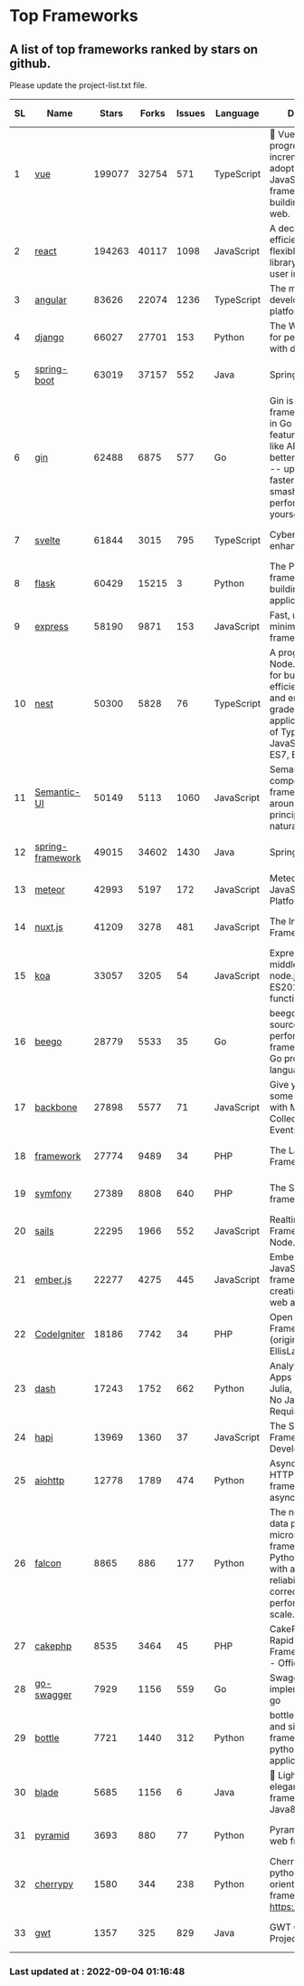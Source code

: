 # Top Frameworks
## A list of top frameworks ranked by stars on github.  
Please update the project-list.txt file.

| SL| Name  | Stars| Forks| Issues | Language | Description | Last Commit |
| --| ------| -----| ---- | ------ | -------- | ----------- | ----------- |
| 1 | [vue](https://github.com/vuejs/vue) | 199077 | 32754 | 571 | TypeScript | 🖖 Vue.js is a progressive, incrementally-adoptable JavaScript framework for building UI on the web. | 2022-09-01 06:31:31 |
| 2 | [react](https://github.com/facebook/react) | 194263 | 40117 | 1098 | JavaScript | A declarative, efficient, and flexible JavaScript library for building user interfaces. | 2022-09-01 16:55:59 |
| 3 | [angular](https://github.com/angular/angular) | 83626 | 22074 | 1236 | TypeScript | The modern web developer’s platform | 2022-09-03 18:00:43 |
| 4 | [django](https://github.com/django/django) | 66027 | 27701 | 153 | Python | The Web framework for perfectionists with deadlines. | 2022-09-02 08:02:24 |
| 5 | [spring-boot](https://github.com/spring-projects/spring-boot) | 63019 | 37157 | 552 | Java | Spring Boot | 2022-09-02 22:26:15 |
| 6 | [gin](https://github.com/gin-gonic/gin) | 62488 | 6875 | 577 | Go | Gin is a HTTP web framework written in Go (Golang). It features a Martini-like API with much better performance -- up to 40 times faster. If you need smashing performance, get yourself some Gin. | 2022-09-01 02:21:27 |
| 7 | [svelte](https://github.com/sveltejs/svelte) | 61844 | 3015 | 795 | TypeScript | Cybernetically enhanced web apps | 2022-09-03 16:06:57 |
| 8 | [flask](https://github.com/pallets/flask) | 60429 | 15215 | 3 | Python | The Python micro framework for building web applications. | 2022-09-02 15:53:04 |
| 9 | [express](https://github.com/expressjs/express) | 58190 | 9871 | 153 | JavaScript | Fast, unopinionated, minimalist web framework for node. | 2022-08-20 01:12:14 |
| 10 | [nest](https://github.com/nestjs/nest) | 50300 | 5828 | 76 | TypeScript | A progressive Node.js framework for building efficient, scalable, and enterprise-grade server-side applications on top of TypeScript & JavaScript (ES6, ES7, ES8) 🚀 | 2022-09-01 11:48:38 |
| 11 | [Semantic-UI](https://github.com/Semantic-Org/Semantic-UI) | 50149 | 5113 | 1060 | JavaScript | Semantic is a UI component framework based around useful principles from natural language. | 2018-10-21 20:59:02 |
| 12 | [spring-framework](https://github.com/spring-projects/spring-framework) | 49015 | 34602 | 1430 | Java | Spring Framework | 2022-09-03 15:25:46 |
| 13 | [meteor](https://github.com/meteor/meteor) | 42993 | 5197 | 172 | JavaScript | Meteor, the JavaScript App Platform | 2022-08-31 08:27:21 |
| 14 | [nuxt.js](https://github.com/nuxt/nuxt.js) | 41209 | 3278 | 481 | JavaScript | The Intuitive Vue(2) Framework | 2022-09-03 13:32:25 |
| 15 | [koa](https://github.com/koajs/koa) | 33057 | 3205 | 54 | JavaScript | Expressive middleware for node.js using ES2017 async functions | 2022-07-13 16:11:33 |
| 16 | [beego](https://github.com/beego/beego) | 28779 | 5533 | 35 | Go | beego is an open-source, high-performance web framework for the Go programming language. | 2022-07-30 08:03:02 |
| 17 | [backbone](https://github.com/jashkenas/backbone) | 27898 | 5577 | 71 | JavaScript | Give your JS App some Backbone with Models, Views, Collections, and Events | 2022-08-23 08:30:45 |
| 18 | [framework](https://github.com/laravel/framework) | 27774 | 9489 | 34 | PHP | The Laravel Framework. | 2022-09-02 15:28:42 |
| 19 | [symfony](https://github.com/symfony/symfony) | 27389 | 8808 | 640 | PHP | The Symfony PHP framework | 2022-09-03 14:53:03 |
| 20 | [sails](https://github.com/balderdashy/sails) | 22295 | 1966 | 552 | JavaScript | Realtime MVC Framework for Node.js | 2022-09-02 20:00:35 |
| 21 | [ember.js](https://github.com/emberjs/ember.js) | 22277 | 4275 | 445 | JavaScript | Ember.js - A JavaScript framework for creating ambitious web applications | 2022-09-01 02:28:11 |
| 22 | [CodeIgniter](https://github.com/bcit-ci/CodeIgniter) | 18186 | 7742 | 34 | PHP | Open Source PHP Framework (originally from EllisLab) | 2022-06-27 19:12:41 |
| 23 | [dash](https://github.com/plotly/dash) | 17243 | 1752 | 662 | Python | Analytical Web Apps for Python, R, Julia, and Jupyter. No JavaScript Required. | 2022-08-26 21:01:15 |
| 24 | [hapi](https://github.com/hapijs/hapi) | 13969 | 1360 | 37 | JavaScript | The Simple, Secure Framework Developers Trust | 2022-08-24 06:29:54 |
| 25 | [aiohttp](https://github.com/aio-libs/aiohttp) | 12778 | 1789 | 474 | Python | Asynchronous HTTP client/server framework for asyncio and Python | 2022-08-29 21:51:29 |
| 26 | [falcon](https://github.com/falconry/falcon) | 8865 | 886 | 177 | Python | The no-magic web data plane API and microservices framework for Python developers, with a focus on reliability, correctness, and performance at scale. | 2022-08-31 20:50:22 |
| 27 | [cakephp](https://github.com/cakephp/cakephp) | 8535 | 3464 | 45 | PHP | CakePHP: The Rapid Development Framework for PHP - Official Repository | 2022-09-03 09:09:25 |
| 28 | [go-swagger](https://github.com/go-swagger/go-swagger) | 7929 | 1156 | 559 | Go | Swagger 2.0 implementation for go | 2022-09-02 06:04:10 |
| 29 | [bottle](https://github.com/bottlepy/bottle) | 7721 | 1440 | 312 | Python | bottle.py is a fast and simple micro-framework for python web-applications. | 2022-08-03 13:51:35 |
| 30 | [blade](https://github.com/lets-blade/blade) | 5685 | 1156 | 6 | Java | :rocket: Lightning fast and elegant mvc framework for Java8 | 2022-05-10 12:38:06 |
| 31 | [pyramid](https://github.com/Pylons/pyramid) | 3693 | 880 | 77 | Python | Pyramid - A Python web framework | 2022-03-13 22:49:13 |
| 32 | [cherrypy](https://github.com/cherrypy/cherrypy) | 1580 | 344 | 238 | Python | CherryPy is a pythonic, object-oriented HTTP framework.      https://cherrypy.dev | 2022-07-17 20:36:25 |
| 33 | [gwt](https://github.com/gwtproject/gwt) | 1357 | 325 | 829 | Java | GWT Open Source Project | 2022-07-26 22:23:28 |

### Last updated at : 2022-09-04 01:16:48
